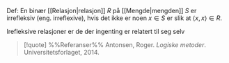 Def:
En binær [[Relasjon|relasjon]] $R$ på [[Mengde|mengden]] $S$ er irrefleksiv (eng. irreflexive), hvis det ikke er noen $x\in S$ er slik at $\langle x,x\rangle\in R.$

Irefleksive relasjoner er de der ingenting er relatert til seg selv

> [!quote] %%Referanser%%
Antonsen, Roger. *Logiske metoder*. Universitetsforlaget, 2014.